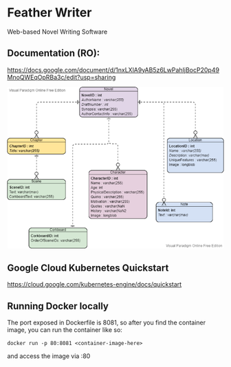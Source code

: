 # Feather Writer
Web-based Novel Writing Software

## Documentation (RO):
https://docs.google.com/document/d/1nxLXlA9yAB5z6LwPahIjBocP20p49MnoQWEqOpRBa3c/edit?usp=sharing

![Diagram](Diagram.png)

## Google Cloud Kubernetes Quickstart

https://cloud.google.com/kubernetes-engine/docs/quickstart

## Running Docker locally

The port exposed in Dockerfile is 8081, so after you find the container image, you can run the container like so:

```
docker run -p 80:8081 <container-image-here>
```

and access the image via <container-ip>:80
